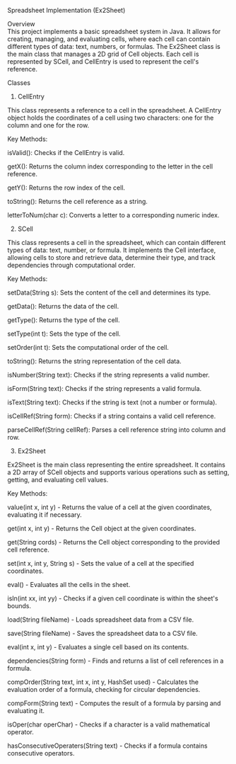 Spreadsheet Implementation (Ex2Sheet)     

Overview    
This project implements a basic spreadsheet system in Java. It allows for creating, managing, and evaluating cells, where each cell can contain different types of data: text, numbers, or formulas. The Ex2Sheet class is the main class that manages a 2D grid of Cell objects. Each cell is represented by SCell, and CellEntry is used to represent the cell's reference.    

Classes    
1. CellEntry

This class represents a reference to a cell in the spreadsheet. 
A CellEntry object holds the coordinates of a cell using two characters: one for the column and one for the row.

Key Methods:

isValid(): Checks if the CellEntry is valid.

getX(): Returns the column index corresponding to the letter in the cell reference.

getY(): Returns the row index of the cell.

toString(): Returns the cell reference as a string.

letterToNum(char c): Converts a letter to a corresponding numeric index.


2. SCell

This class represents a cell in the spreadsheet, which can contain different types of data: text, number, or formula. It implements the Cell interface, allowing cells to store and retrieve data, determine their type, and track dependencies through computational order.

Key Methods:

setData(String s): Sets the content of the cell and determines its type.

getData(): Returns the data of the cell.

getType(): Returns the type of the cell.

setType(int t): Sets the type of the cell.

setOrder(int t): Sets the computational order of the cell.

toString(): Returns the string representation of the cell data.

isNumber(String text): Checks if the string represents a valid number.

isForm(String text): Checks if the string represents a valid formula.

isText(String text): Checks if the string is text (not a number or formula).

isCellRef(String form): Checks if a string contains a valid cell reference.

parseCellRef(String cellRef): Parses a cell reference string into column and row.

3. Ex2Sheet
   
Ex2Sheet is the main class representing the entire spreadsheet. It contains a 2D array of SCell objects and supports various operations such as setting, getting, and evaluating cell values.

Key Methods:

value(int x, int y) - Returns the value of a cell at the given coordinates, evaluating it if necessary.

get(int x, int y) - Returns the Cell object at the given coordinates.

get(String cords) - Returns the Cell object corresponding to the provided cell reference.

set(int x, int y, String s) - Sets the value of a cell at the specified coordinates.

eval() - Evaluates all the cells in the sheet.

isIn(int xx, int yy) - Checks if a given cell coordinate is within the sheet's bounds.

load(String fileName) - Loads spreadsheet data from a CSV file.

save(String fileName) - Saves the spreadsheet data to a CSV file.

eval(int x, int y) - Evaluates a single cell based on its contents.

dependencies(String form) - Finds and returns a list of cell references in a formula.

compOrder(String text, int x, int y, HashSet<String> used) - Calculates the evaluation order of a formula, checking for circular dependencies.

compForm(String text) - Computes the result of a formula by parsing and evaluating it.

isOper(char operChar) - Checks if a character is a valid mathematical operator.

hasConsecutiveOperaters(String text) - Checks if a formula contains consecutive operators.


